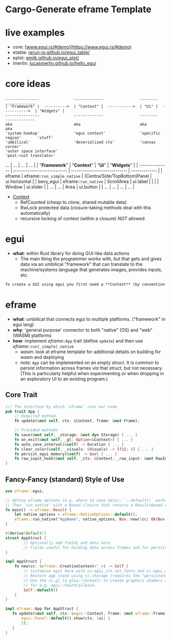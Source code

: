 # Cargo-Generate eframe Template

# live examples

- core: [www.egui.rs/#demo](https://www.egui.rs/#demo)
- etable: [rerun-io.github.io/egui_table/](https://rerun-io.github.io/egui_table/)
- eplot: [emilk.github.io/egui_plot/](https://emilk.github.io/egui_plot/)
- lmerlin: [lucasmerlin.github.io/hello_egui](https://lucasmerlin.github.io/hello_egui/#/example/color_sort_vertical)

# core ideas

```
_______________               _____________                ________                _____________
| "Framework" |  ---------->  | "Context" |  ----------->  | "Ui" |  ----------->  | "Widgets" |
---------------               -------------                --------                -------------
aka                           aka                          aka                     aka
'system hookup'               'egui context'               'specific region'       'stuff'
'umbilical'                   'deserialized ctx'           'canvas corner'
'outer space interface'
'post-rust translator'

```
 ...             |             ...             |             ...              |          ... |
| "**Framework**" |        "**Context**"        |           "**Ui**"           | "**Widgets**" |
| :-------------- | :-------------------------: | :--------------------------: | ------------: |
| eframe          | eframe::`run_simple_native` | (Centra/Side/TopBottom)Panel | ui.horizontal |
| bevy_egui       |    eframe::`run_native`     |          ScrollArea          |      ui.label |
|                 |                             |            Window            |     ui.slider |
| ...             |             ...             |             Area             |    ui.button  |
| ...             |             ...             |             ...              |           ... |

- [Context](file:///Users/esl/coding_dirs/rust/egui_xp/target/doc/egui/struct.Context.html)
  - RefCounted (cheap to clone, shared mutable data)
  - RwLock protected data (closure-taking methods deal with this automatically)
  - recursive locking of context (within a closure) _NOT_ allowed

# egui

- **what**: with*in* Rust library for doing GUI-like data actions
  - The main thing the programmer works with, but that gets and gives data via an umbilical "framework" that can translate to the machine/systems language that generates images, provides inputs, etc.

```markdown
To create a GUI using egui you first need a **Context** (by convention referred to by **ctx**). Then you add a Window or a SidePanel to get a **Ui**, which is what you’ll be using to add all the buttons and labels that you need.
```

# eframe

- **what**: umbilical that connects egui to multiple platforms. ("framework" in egui lang)
- **why**: 'general purpose' connector to both "native" (OS) and "web" (WASM) platforms
- **how**: implement _eframe_::`App` trait (define `update`) and then use _eframe_::`run(_simple)_native`
  - _wasm_: look at eframe template for additional details on building for wasm and deploying
  - _note_: `App` can be implemented on an _empty struct_. It is common to persist information across frames _via_ that struct, but not necessary. (This is particularly helpful when experimenting or when dropping in an exploratory UI to an existing program.)

## Core Trait
```rust
/// The interface by which `eframe` runs our code.
pub trait App {
    // Required method
    fn update(&mut self, ctx: &Context, frame: &mut Frame);

    // Provided methods
    fn save(&mut self, _storage: &mut dyn Storage) { ... }
    fn on_exit(&mut self, _gl: Option<&Context>) { ... }
    fn auto_save_interval(&self) -> Duration { ... }
    fn clear_color(&self, _visuals: &Visuals) -> [f32; 4] { ... }
    fn persist_egui_memory(&self) -> bool { ... }
    fn raw_input_hook(&mut self, _ctx: &Context, _raw_input: &mut RawInput) { ... }
}
```

## Fancy-Fancy (standard) Style of Use
```rust
use eframe::egui;

// define eframe options (e.g. where to save data); `::default()` works well to get startedpart
// Then `run_native` with a Boxed closure that returns a Result<Boxed App> (`AppCreator` as type alias)
fn main() -> eframe::Result {
    let native_options = eframe::NativeOptions::default();
    eframe::run_native("AppName", native_options, Box::new(|cc| Ok(Box::new(AppStruct::new(cc)))))
}

#[derive(Default)]
struct AppStruct {
        // Optionally add fields and data here
        // Fields useful for holding data across frames and for persisting app-specific data
}

impl AppStruct {
    fn new(cc: &eframe::CreationContext<'_>) -> Self {
        // Customize egui here with cc.egui_ctx.set_fonts and cc.egui_ctx.set_visuals.
        // Restore app state using cc.storage (requires the "persistence" feature).
        // Use the cc.gl (a glow::Context) to create graphics shaders and buffers that you can use
        // for e.g. egui::PaintCallback.
        Self::default()
    }
}

impl eframe::App for AppStruct {
   fn update(&mut self, ctx: &egui::Context, frame: &mut eframe::Frame) {
       egui::Panel::default().show(ctx, |ui| {
       });
   }
}
```
